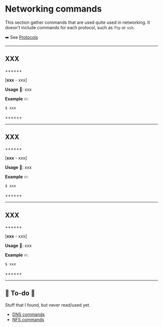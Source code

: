 # Networking commands

<div class="row row-cols-md-2"><div>

This section gather commands that are used quite used in networking. It doesn't include commands for each protocol, such as `ftp` or `ssh`.

➡️ See [Protocols](../knowledge/index.md#protocols)
</div><div>
</div></div>

<hr class="sep-both">

## XXX

++++++

[**xxx** - xxx]

**Usage** 🐚: xxx

**Example** 🔥:

```ps
$ xxx
```
++++++

<hr class="sep-both">

## XXX

++++++

[**xxx** - xxx]

**Usage** 🐚: xxx

**Example** 🔥:

```ps
$ xxx
```
++++++

<hr class="sep-both">

## XXX

++++++

[**xxx** - xxx]

**Usage** 🐚: xxx

**Example** 🔥:

```ps
$ xxx
```
++++++

<hr class="sep-both">

## 👻 To-do 👻

Stuff that I found, but never read/used yet.

<div class="row row-cols-md-2"><div>

* [DNS commands](../protocols/dns.md#-to-do-)
* [NFS commands](../protocols/nfs.md#-to-do-)
</div><div>


</div></div>